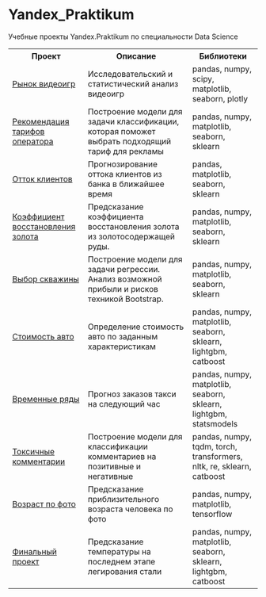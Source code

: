 # Yandex_Praktikum


Учебные проекты Yandex.Praktikum по специальности Data Science
    
</head>
<body>
    <table>
        <tr>
            <th>Проект</th>
            <th>Описание</th>
            <th>Библиотеки</th>        
        </tr>
        <tr>
            <td><a href="https://github.com/AntPul/Yandex_Praktikum/blob/main/video_games.ipynb">Рынок видеоигр</a></td>
            <td>Исследовательский и статистический анализ видеоигр</td>
            <td>pandas, numpy, scipy, matplotlib, seaborn, plotly</td>
        </tr>
        <tr>
            <td><a href="https://github.com/AntPul/Yandex_Praktikum/blob/main/recommendation_tarif.ipynb">Рекомендация тарифов оператора</a></td>
            <td>Построение модели для задачи классификации, которая поможет выбрать подходящий тариф для рекламы</td>
            <td>pandas, numpy, matplotlib, seaborn, sklearn</td>
        </tr>
              <tr>
            <td><a href="https://github.com/AntPul/Yandex_Praktikum/blob/main/customer_churn.ipynb">Отток клиентов</a></td>
            <td>Прогнозирование оттока клиентов из банка в ближайшее время</td>
            <td>pandas, matplotlib, seaborn, sklearn</td>
        </tr>      
              <tr>
            <td><a href="https://github.com/AntPul/Yandex_Praktikum/blob/main/gold_recovery.ipynb">Коэффициент восстановления золота</a></td>
            <td>Предсказание коэффициента восстановления золота из золотосодержащей руды.</td>
            <td>pandas, numpy, matplotlib, seaborn, sklearn</td>
        </tr>       
              <tr>
            <td><a href="https://github.com/AntPul/Yandex_Praktikum/blob/main/well_selection.ipynb">Выбор скважины</a></td>
            <td>Построение модели для задачи регрессии. Анализ возможной прибыли и рисков техникой Bootstrap.</td>
            <td>pandas, numpy, matplotlib, seaborn, sklearn</td>
        </tr>       
              <tr>
            <td><a href="https://github.com/AntPul/Yandex_Praktikum/blob/main/car_cost.ipynb">Стоимость авто</a></td>
            <td>Определение стоимость авто по заданным характеристикам</td>
            <td>pandas, numpy, matplotlib, seaborn, sklearn, lightgbm, catboost</td>
        </tr>      
        </tr>       
              <tr>
            <td><a href="https://github.com/AntPul/Yandex_Praktikum/blob/main/time_series.ipynb">Временные ряды</a></td>
            <td>Прогноз заказов такси на следующий час</td>
            <td>pandas, numpy, matplotlib, seaborn, sklearn, lightgbm, statsmodels</td>
        </tr>        
              <tr>
            <td><a href="https://github.com/AntPul/Yandex_Praktikum/blob/main/toxic_comments.ipynb">Токсичные комментарии</a></td>
            <td>Построение модели для классификации комментариев на позитивные и негативные</td>
            <td>pandas, numpy, tqdm, torch, transformers, nltk, re, sklearn, catboost</td>
        </tr>        
              <tr>
            <td><a href="https://github.com/AntPul/Yandex_Praktikum/blob/main/photo_age.ipynb">Возраст по фото</a></td>
            <td>Предсказание приблизительного возраста человека по фото</td>
            <td>pandas, numpy, matplotlib, tensorflow</td>
        </tr> 
                <tr>
            <td><a href="https://github.com/AntPul/Yandex_Praktikum/blob/main/final_project.ipynb">Финальный проект</a></td>
            <td>Предсказание температуры на последнем этапе легирования стали</td>
            <td>pandas, numpy, matplotlib, seaborn, sklearn, lightgbm, catboost</td>
        </tr> 
    </table>
</body>
